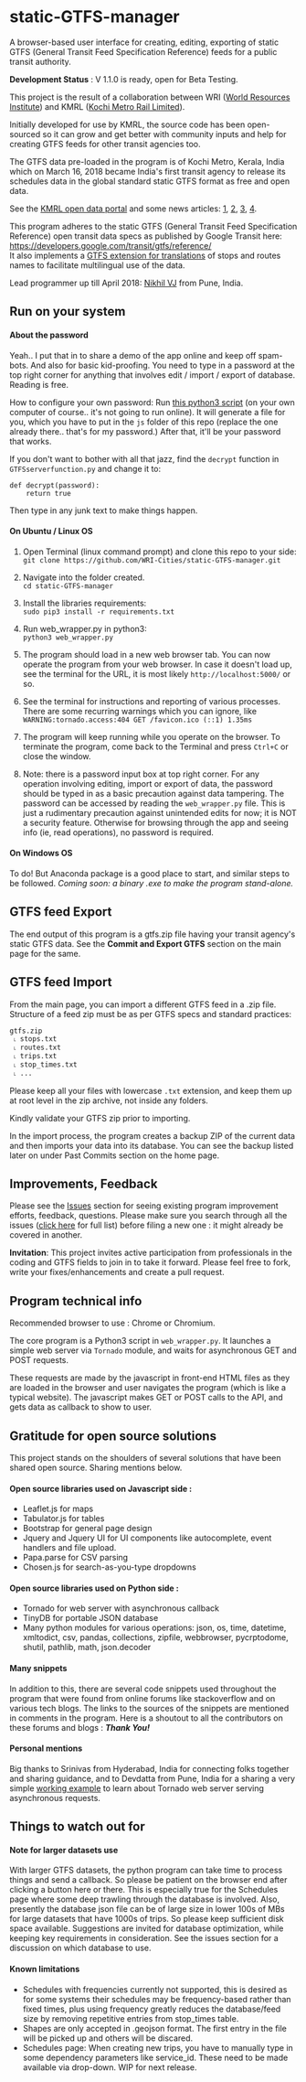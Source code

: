 # static-GTFS-manager
A browser-based user interface for creating, editing, exporting of static GTFS (General Transit Feed Specification Reference) feeds for a public transit authority.

**Development Status** : V 1.1.0 is ready, open for Beta Testing.

This project is the result of a collaboration between WRI ([World Resources Institute](http://wri-india.org/)) and KMRL ([Kochi Metro Rail Limited](http://kochimetro.org)). 

Initially developed for use by KMRL, the source code has been open-sourced so it can grow and get better with community inputs and help for creating GTFS feeds for other transit agencies too.

The GTFS data pre-loaded in the program is of Kochi Metro, Kerala, India which on March 16, 2018 became India's first transit agency to release its schedules data in the global standard static GTFS format as free and open data. 

See the [KMRL open data portal](https://kochimetro.org/open-data/) and some news articles: [1](http://www.newindianexpress.com/cities/kochi/2018/mar/17/kochi-metro-adopts-open-data-system-to-improve-access-to-its-services-1788342.html), [2](http://indianexpress.com/article/india/kochi-metro-throws-open-transit-data-to-public-on-the-lines-of-london-new-york-5100381/), [3](http://www.thehindu.com/news/cities/Kochi/open-data-to-improve-commuter-experience/article23275844.ece), [4](http://www.thehindu.com/news/cities/Kochi/kmrl-moves-a-step-ahead-to-open-up-transit-data/article23247617.ece).

This program adheres to the static GTFS (General Transit Feed Specification Reference) open transit data specs as published by Google Transit here: <https://developers.google.com/transit/gtfs/reference/>  
It also implements a [GTFS extension for translations](https://developers.google.com/transit/gtfs/reference/gtfs-extensions#translations) of stops and routes names to facilitate multilingual use of the data.

Lead programmer up till April 2018: [Nikhil VJ](https://answerquest.github.io) from Pune, India.


## Run on your system
#### About the password
Yeah.. I put that in to share a demo of the app online and keep off spam-bots. And also for basic kid-proofing. You need to type in a password at the top right corner for anything that involves edit / import / export of database. Reading is free.

How to configure your own password: Run [this python3 script](https://gist.github.com/answerquest/60c3adf3c9c6fb7f0c0637ca601829a2) (on your own computer of course.. it's not going to run online). It will generate a file for you, which you have to put in the `js` folder of this repo (replace the one already there.. that's for my password.) After that, it'll be your password that works.

If you don't want to bother with all that jazz, find the `decrypt` function in `GTFSserverfunction.py` and change it to:
```
def decrypt(password):
	return true
```
Then type in any junk text to make things happen.

#### On Ubuntu / Linux OS
1. Open Terminal (linux command prompt) and clone this repo to your side:  
`git clone https://github.com/WRI-Cities/static-GTFS-manager.git`

2.  Navigate into the folder created.  
`cd static-GTFS-manager`

3. Install the libraries requirements:  
`sudo pip3 install -r requirements.txt`

4. Run web_wrapper.py in python3:  
`python3 web_wrapper.py`

5. The program should load in a new web browser tab. You can now operate the program from your web browser. In case it doesn't load up, see the terminal for the URL, it is most likely `http://localhost:5000/` or so.

6. See the terminal for instructions and reporting of various processes. There are some recurring warnings which you can ignore, like `WARNING:tornado.access:404 GET /favicon.ico (::1) 1.35ms`

7. The program will keep running while you operate on the browser. To terminate the program, come back to the Terminal and press `Ctrl+C` or close the window.

8. Note: there is a password input box at top right corner. For any operation involving editing, import or export of data, the password should be typed in as a basic precaution against data tampering. The password can be accessed by reading the `web_wrapper.py` file. This is just a rudimentary precaution against unintended edits for now; it is NOT a security feature. Otherwise for browsing through the app and seeing info (ie, read operations), no password is required.


#### On Windows OS
To do! But Anaconda package is a good place to start, and similar steps to be followed. *Coming soon: a binary .exe to make the program stand-alone.*

## GTFS feed Export
The end output of this program is a gtfs.zip file having your transit agency's static GTFS data. See the **Commit and Export GTFS** section on the main page for the same.

## GTFS feed Import
From the main page, you can import a different GTFS feed in a .zip file. Structure of a feed zip must be as per GTFS specs and standard practices:  
```
gtfs.zip
 ˪ stops.txt
 ˪ routes.txt
 ˪ trips.txt
 ˪ stop_times.txt
 ˪ ...
 ```
Please keep all your files with lowercase `.txt` extension, and keep them up at root level in the zip archive, not inside any folders.

Kindly validate your GTFS zip prior to importing.

In the import process, the program creates a backup ZIP of the current data and then imports your data into its database. You can see the backup listed later on under Past Commits section on the home page.



## Improvements, Feedback
Please see the [Issues](https://github.com/WRI-Cities/static-GTFS-manager/issues) section for seeing existing program improvement efforts, feedback, questions. Please make sure you search through all the issues ([click here](https://github.com/WRI-Cities/static-GTFS-manager/issues?utf8=%E2%9C%93&q=) for full list) before filing a new one : it might already be covered in another.

**Invitation**: This project invites active participation from professionals in the coding and GTFS fields to join in to take it forward. Please feel free to fork, write your fixes/enhancements and create a pull request.

## Program technical info
Recommended browser to use : Chrome or Chromium.

The core program is a Python3 script in `web_wrapper.py`. It launches a simple web server via `Tornado` module, and waits for asynchronous GET and POST requests.

These requests are made by the javascript in front-end HTML files as they are loaded in the browser and user navigates the program (which is like a typical website). The javascript makes GET or POST calls to the API, and gets data as callback to show to user.

## Gratitude for open source solutions
This project stands on the shoulders of several solutions that have been shared open source. Sharing mentions below.

#### Open source libraries used on Javascript side : 
- Leaflet.js for maps
- Tabulator.js for tables
- Bootstrap for general page design
- Jquery and Jquery UI for UI components like autocomplete, event handlers and file upload.
- Papa.parse for CSV parsing
- Chosen.js for search-as-you-type dropdowns

#### Open source libraries used on Python side : 
- Tornado for web server with asynchronous callback
- TinyDB for portable JSON database
- Many python modules for various operations: json, os, time, datetime, xmltodict, csv, pandas, collections, zipfile, webbrowser, pycrptodome, shutil, pathlib, math, json.decoder

#### Many snippets
In addition to this, there are several code snippets used throughout the program that were found from online forums like stackoverflow and on various tech blogs. The links to the sources of the snippets are mentioned in comments in the program. Here is a shoutout to all the contributors on these forums and blogs : ***Thank You!***

#### Personal mentions
Big thanks to Srinivas from Hyderabad, India for connecting folks together and sharing guidance, and to Devdatta from Pune, India for a sharing a very simple [working example](https://github.com/devdattaT/sampleTornadoApp) to learn about Tornado web server serving asynchronous requests.

## Things to watch out for

#### Note for larger datasets use
With larger GTFS datasets, the python program can take time to process things and send a callback. So please be patient on the browser end after clicking a button here or there. This is especially true for the Schedules page where some deep trawling through the database is involved. Also, presently the database json file can be of large size in lower 100s of MBs for large datasets that have 1000s of trips. So please keep sufficient disk space available. Suggestions are invited for database optimization, while keeping key requirements in consideration. See the issues section for a discussion on which database to use.

#### Known limitations
- Schedules with frequencies currently not supported, this is desired as for some systems their schedules may be frequency-based rather than fixed times, plus using frequency greatly reduces the database/feed size by removing repetitive entries from stop_times table.
- Shapes are only accepted in .geojson format. The first entry in the file will be picked up and others will be discared.
- Schedules page: When creating new trips, you have to manually type in some dependency parameters like service_id. These need to be made available via drop-down. WIP for next release.
